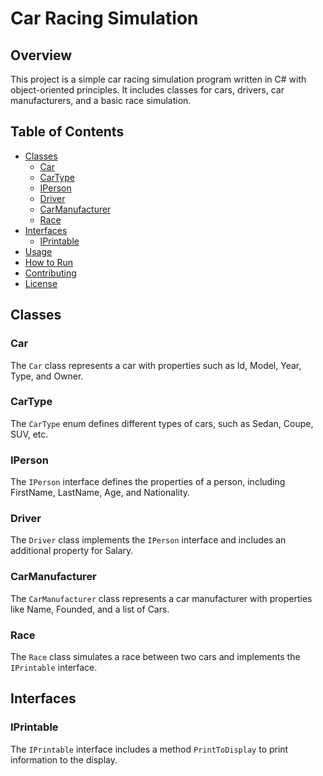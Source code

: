 # Car Racing Simulation

## Overview

This project is a simple car racing simulation program written in C# with object-oriented principles. It includes classes for cars, drivers, car manufacturers, and a basic race simulation.

## Table of Contents

- [Classes](#classes)
  - [Car](#car)
  - [CarType](#cartype)
  - [IPerson](#iperson)
  - [Driver](#driver)
  - [CarManufacturer](#carmanufacturer)
  - [Race](#race)
- [Interfaces](#interfaces)
  - [IPrintable](#iprintable)
- [Usage](#usage)
- [How to Run](#how-to-run)
- [Contributing](#contributing)
- [License](#license)

## Classes

### Car

The `Car` class represents a car with properties such as Id, Model, Year, Type, and Owner.

### CarType

The `CarType` enum defines different types of cars, such as Sedan, Coupe, SUV, etc.

### IPerson

The `IPerson` interface defines the properties of a person, including FirstName, LastName, Age, and Nationality.

### Driver

The `Driver` class implements the `IPerson` interface and includes an additional property for Salary.

### CarManufacturer

The `CarManufacturer` class represents a car manufacturer with properties like Name, Founded, and a list of Cars.

### Race

The `Race` class simulates a race between two cars and implements the `IPrintable` interface.

## Interfaces

### IPrintable

The `IPrintable` interface includes a method `PrintToDisplay` to print information to the display.
